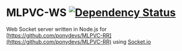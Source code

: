 # MLPVC-WS [![Dependency Status](https://www.versioneye.com/user/projects/583a3c9ee7cea00045b8939a/badge.svg?style=flat-square)](https://www.versioneye.com/user/projects/583a3c9ee7cea00045b8939a)

Web Socket server written in Node.js for [https://github.com/ponydevs/MLPVC-RR](https://github.com/ponydevs/MLPVC-RR) using [Socket.io](http://socket.io/)
